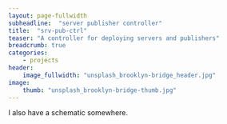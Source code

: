 ```yaml
---
layout: page-fullwidth
subheadline:  "server publisher controller"
title:  "srv-pub-ctrl"
teaser: "A controller for deploying servers and publishers"
breadcrumb: true
categories:
    - projects
header:
    image_fullwidth: "unsplash_brooklyn-bridge_header.jpg"
image:
    thumb: "unsplash_brooklyn-bridge-thumb.jpg"
---
```


I also have a schematic somewhere.